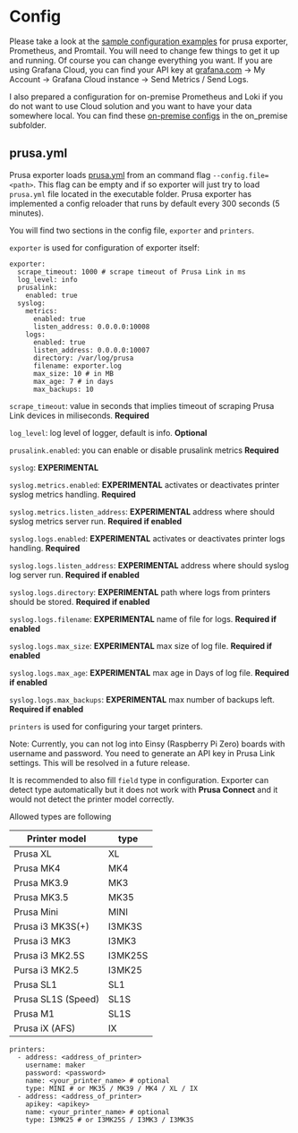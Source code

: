 # Config

Please take a look at the [sample configuration examples](docs/examples/config) for prusa exporter, Prometheus, and Promtail. You will need to change few things to get it up and running. Of course you can change everything you want. If you are using Grafana Cloud, you can find your API key at [grafana.com](https://grafana.com/) -> My Account -> Grafana Cloud instance -> Send Metrics / Send Logs.

I also prepared a configuration for on-premise Prometheus and Loki if you do not want to use Cloud solution and you want to have your data somewhere local. You can find these [on-premise configs](docs/examples/config/on_premise) in the on_premise subfolder.  

## prusa.yml

Prusa exporter loads [prusa.yml](docs/examples/config/prusa.yml) from an command flag `--config.file=<path>`. This flag can be empty and if so exporter will just try to load `prusa.yml` file located in the executable folder. Prusa exporter has implemented a config reloader that runs by default every 300 seconds (5 minutes).

You will find two sections in the config file, `exporter` and `printers`.

`exporter` is used for configuration of exporter itself:

```
exporter:
  scrape_timeout: 1000 # scrape timeout of Prusa Link in ms
  log_level: info
  prusalink:
    enabled: true
  syslog:
    metrics:
      enabled: true
      listen_address: 0.0.0.0:10008
    logs:
      enabled: true
      listen_address: 0.0.0.0:10007
      directory: /var/log/prusa
      filename: exporter.log
      max_size: 10 # in MB
      max_age: 7 # in days
      max_backups: 10
```

`scrape_timeout`: value in seconds that implies timeout of scraping Prusa Link devices in miliseconds. **Required**

`log_level`: log level of logger, default is info. **Optional**

`prusalink.enabled`: you can enable or disable prusalink metrics **Required**

`syslog`: **EXPERIMENTAL** 

`syslog.metrics.enabled`: **EXPERIMENTAL** activates or deactivates printer syslog metrics handling. **Required**

`syslog.metrics.listen_address`: **EXPERIMENTAL** address where should syslog metrics server run. **Required if enabled**

`syslog.logs.enabled`: **EXPERIMENTAL** activates or deactivates printer logs handling. **Required**

`syslog.logs.listen_address`: **EXPERIMENTAL** address where should syslog log server run. **Required if enabled**

`syslog.logs.directory`: **EXPERIMENTAL** path where logs from printers should be stored. **Required if enabled**

`syslog.logs.filename`: **EXPERIMENTAL** name of file for logs. **Required if enabled**

`syslog.logs.max_size`: **EXPERIMENTAL** max size of log file. **Required if enabled**

`syslog.logs.max_age`: **EXPERIMENTAL** max age in Days of log file. **Required if enabled**

`syslog.logs.max_backups`: **EXPERIMENTAL** max number of backups left. **Required if enabled**

`printers` is used for configuring your target printers. 

Note: Currently, you can not log into Einsy (Raspberry Pi Zero) boards with username and password. You need to generate an API key in Prusa Link settings. This will be resolved in a future release.

It is recommended to also fill `field` type in configuration. Exporter can detect type automatically but it does not work with **Prusa Connect** and it would not detect the printer model correctly.

Allowed types are following

| Printer model      | type    |
|--------------------|---------|
| Prusa XL           | XL      |
| Prusa MK4          | MK4     |
| Prusa MK3.9        | MK3     |
| Prusa MK3.5        | MK35    |
| Prusa Mini         | MINI    |
| Prusa i3 MK3S(+)   | I3MK3S  |
| Prusa i3 MK3       | I3MK3   |
| Prusa i3 MK2.5S    | I3MK25S |
| Pursa i3 MK2.5     | I3MK25  |
| Prusa SL1          | SL1     |
| Prusa SL1S (Speed) | SL1S    |
| Prusa M1           | SL1S    |
| Prusa iX (AFS)     | IX      |

```
printers:
  - address: <address_of_printer>
    username: maker
    password: <password>
    name: <your_printer_name> # optional
    type: MINI # or MK35 / MK39 / MK4 / XL / IX
  - address: <address_of_printer>
    apikey: <apikey>
    name: <your_printer_name> # optional
    type: I3MK25 # or I3MK25S / I3MK3 / I3MK3S
```

